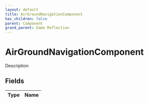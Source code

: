 ```yaml
---
layout: default
title: AirGroundNavigationComponent
has_children: false
parent: Component
grand_parent: Game Reflection
---
```

# AirGroundNavigationComponent
Description 

## Fields
| Type | Name |
|:-------------|:--------------|
